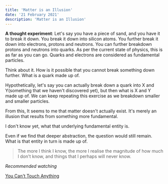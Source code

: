 ```yaml
---
title: 'Matter is an Illusion'
date: '21 February 2021'
description: 'Matter is an Illusion'
---
```

**A thought experiment**: Let's say you have a piece of sand, and you have it to break it down. You break it down into silicon atoms. You further break it down into electrons, protons and neutrons. You can further breakdown protons and neutrons into quarks. As per the current state of physics, this is as far as you can go. Quarks and electrons are considered as fundamental particles.

Think about it. How is it possible that you cannot break something down further. What is a quark made up of.

Hypothetically, let's say you can actually break down a quark into X and Y(something that we haven't discovered yet), but then what is X and Y made up of. We can keep repeating this exercise as we breakdown smaller and smaller particles.

From this, It seems to me that matter doesn't actually exist. It's merely an illusion that results from something more fundamental.

I don't know yet, what that underlying fundamental entity is.

Even if we find that deeper abstraction, the question would still remain. What is that entity in turn is made up of.

> The more I think I know, the more I realise the magnitude of how much I don't know, and things that I perhaps will never know.

*Recommended watching*

[You Can't Touch Anything](https://www.youtube.com/watch?v=yE8rkG9Dw4s)